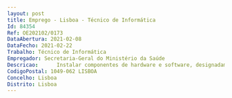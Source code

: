 ```yaml
--- 
layout: post
title: Emprego - Lisboa - Técnico de Informática
Id: 84354
Ref: OE202102/0173
DataAbertura: 2021-02-08
DataFecho: 2021-02-22
Trabalho: Técnico de Informática
Empregador: Secretaria-Geral do Ministério da Saúde
Descricao:  	Instalar componentes de hardware e software, designadamente, de sistemas servidores, dis positivos de comunicações, estações de trabalho e periféricos  	Gerar e documentar as configurações e organizar e manter atualizado o arquivo dos manuais de instalação, operação e utilização dos sistemas    	Zelar pelo cumprimento das normas de segurança física e lógica e pela manutenção do equi pamento e dos suportes de informação e desencadear e controlar os procedimentos regula res de salvaguarda da informação, nomeadamente cópias de segurança, de proteção da inte gridade e de recuperação da informação    	Apoiar os utilizadores finais na operação dos equipamentos e no diagnóstico e resolução dos respectivos problemas
CodigoPostal: 1049-062 LISBOA
Concelho: Lisboa
Distrito: Lisboa
--- 
```


